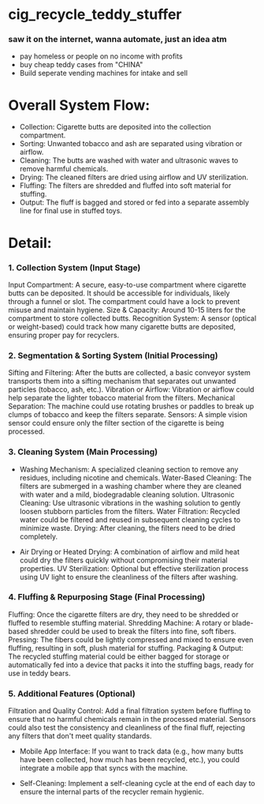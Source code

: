 # cig_recycle_teddy_stuffer
### saw it on the internet, wanna automate, just an idea atm
- pay homeless or people on no income with profits
- buy cheap teddy cases from ***<Trump>*** "CHINA" ***</Trump>***
- Build seperate vending machines for intake and sell


# Overall System Flow:
- Collection: Cigarette butts are deposited into the collection compartment.
- Sorting: Unwanted tobacco and ash are separated using vibration or airflow.
- Cleaning: The butts are washed with water and ultrasonic waves to remove harmful chemicals.
- Drying: The cleaned filters are dried using airflow and UV sterilization.
- Fluffing: The filters are shredded and fluffed into soft material for stuffing.
- Output: The fluff is bagged and stored or fed into a separate assembly line for final use in stuffed toys.

# Detail:
### 1. Collection System (Input Stage)
Input Compartment: A secure, easy-to-use compartment where cigarette butts can be deposited. It should be accessible for individuals, likely through a funnel or slot. The compartment could have a lock to prevent misuse and maintain hygiene.
Size & Capacity: Around 10-15 liters for the compartment to store collected butts.
Recognition System: A sensor (optical or weight-based) could track how many cigarette butts are deposited, ensuring proper pay for recyclers.

### 2. Segmentation & Sorting System (Initial Processing)
Sifting and Filtering: After the butts are collected, a basic conveyor system transports them into a sifting mechanism that separates out unwanted particles (tobacco, ash, etc.).
Vibration or Airflow: Vibration or airflow could help separate the lighter tobacco material from the filters.
Mechanical Separation: The machine could use rotating brushes or paddles to break up clumps of tobacco and keep the filters separate.
Sensors: A simple vision sensor could ensure only the filter section of the cigarette is being processed.

### 3. Cleaning System (Main Processing)

- Washing Mechanism: A specialized cleaning section to remove any residues, including nicotine and chemicals.
Water-Based Cleaning: The filters are submerged in a washing chamber where they are cleaned with water and a mild, biodegradable cleaning solution.
Ultrasonic Cleaning: Use ultrasonic vibrations in the washing solution to gently loosen stubborn particles from the filters.
Water Filtration: Recycled water could be filtered and reused in subsequent cleaning cycles to minimize waste.
Drying: After cleaning, the filters need to be dried completely.

- Air Drying or Heated Drying: A combination of airflow and mild heat could dry the filters quickly without compromising their material properties.
UV Sterilization: Optional but effective sterilization process using UV light to ensure the cleanliness of the filters after washing.

### 4. Fluffing & Repurposing Stage (Final Processing)
Fluffing: Once the cigarette filters are dry, they need to be shredded or fluffed to resemble stuffing material.
Shredding Machine: A rotary or blade-based shredder could be used to break the filters into fine, soft fibers.
Pressing: The fibers could be lightly compressed and mixed to ensure even fluffing, resulting in soft, plush material for stuffing.
Packaging & Output: The recycled stuffing material could be either bagged for storage or automatically fed into a device that packs it into the stuffing bags, ready for use in teddy bears.

### 5. Additional Features (Optional)
Filtration and Quality Control: Add a final filtration system before fluffing to ensure that no harmful chemicals remain in the processed material. Sensors could also test the consistency and cleanliness of the final fluff, rejecting any filters that don't meet quality standards.

- Mobile App Interface: If you want to track data (e.g., how many butts have been collected, how much has been recycled, etc.), you could integrate a mobile app that syncs with the machine.

- Self-Cleaning: Implement a self-cleaning cycle at the end of each day to ensure the internal parts of the recycler remain hygienic.
